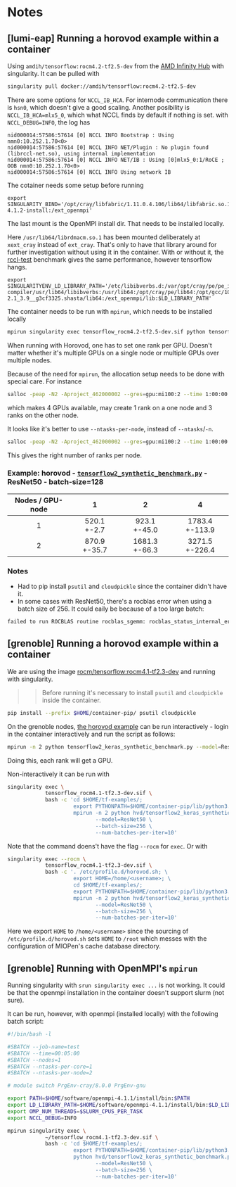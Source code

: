 # Notes

## [lumi-eap] Running a horovod example within a container 
Using `amdih/tensorflow:rocm4.2-tf2.5-dev` from the [AMD Infinity Hub](https://www.amd.com/en/technologies/infinity-hub/tensorflow) with singularity.
It can be pulled with
```bash
singularity pull docker://amdih/tensorflow:rocm4.2-tf2.5-dev
```

There are some options for `NCCL_IB_HCA`. For internode communication there is `hsn0`, which doesn't give a good scaling.
Another posibility is `NCCL_IB_HCA=mlx5_0`, which what NCCL finds by default if nothing is set. with `NCCL_DEBUG=INFO`, the log has
```
nid000014:57586:57614 [0] NCCL INFO Bootstrap : Using nmn0:10.252.1.70<0>
nid000014:57586:57614 [0] NCCL INFO NET/Plugin : No plugin found (librccl-net.so), using internal implementation
nid000014:57586:57614 [0] NCCL INFO NET/IB : Using [0]mlx5_0:1/RoCE ; OOB nmn0:10.252.1.70<0>
nid000014:57586:57614 [0] NCCL INFO Using network IB
```

The cotainer needs some setup before running
```
export SINGULARITY_BIND='/opt/cray/libfabric/1.11.0.4.106/lib64/libfabric.so.1:/ext_cray/libfabric.so.1,/opt/cray/pe/lib64/libpmi2.so.0:/ext_cray/libpmi2.so.0,/opt/cray/pe/mpich/8.1.8/ofi/gnu/9.1/lib/libmpi_gnu_91.so.12:/ext_cray/libmpi_gnu_91.so.12,/usr/lib64/liblustreapi.so:/ext_cray/liblustreapi.so,/usr/lib64/libatomic.so.1:/usr/lib64/libatomic.so.1,/usr/lib64/libpals.so.0:/usr/lib64/libpals.so.0,/etc/libibverbs.d:/etc/libibverbs.d,/usr/lib64/libibverbs.so.1:/usr/lib/libibverbs.so.1,/var/opt/cray:/var/opt/cray,/appl:/appl,/opt/cray:/opt/cray,/usr/lib64/librdmacm.so.1:/xext_cray/librdmacm.so.1,/lib64/libtinfo.so.6:/ext_cray/libtinfo.so.6,$HOME/software/openmpi-4.1.2-install:/ext_openmpi'
```
The last mount is the OpenMPI install dir. That needs to be installed locally.

Here `/usr/lib64/librdmacm.so.1` has been mounted deliberately at `xext_cray` instead of `ext_cray`.
That's only to have that library around for further investigation without using it in the container.
With or without it, the [rccl-test](https://github.com/ROCmSoftwarePlatform/rccl-tests) benchmark gives the same performance,
however tensorflow hangs.

```
export SINGULARITYENV_LD_LIBRARY_PATH='/etc/libibverbs.d:/var/opt/cray/pe/pe_images/aocc-compiler/usr/lib64/libibverbs:/usr/lib64:/opt/cray/pe/lib64:/opt/gcc/10.2.0/snos/lib64:/ext_cray:/usr/lib64:/opt/cray/pe/lib64:/opt/cray/xpmem/2.2.40-2.1_3.9__g3cf3325.shasta/lib64:/ext_openmpi/lib:$LD_LIBRARY_PATH'
```

The container needs to be run with `mpirun`, which needs to be installed locally
```bash
mpirun singularity exec tensorflow_rocm4.2-tf2.5-dev.sif python tensorflow2_synthetic_benchmark.py --batch-size=128
```

When running with Horovod, one has to set one rank per GPU. Doesn't matter whether it's multiple GPUs on a single node
or multiple GPUs over multiple nodes.

Because of the need for `mpirun`, the allocation setup needs to be done with special care. For instance
```bash
salloc -peap -N2 -Aproject_462000002 --gres=gpu:mi100:2 --time 1:00:00 --n=4
```
which makes 4 GPUs available, may create 1 rank on a one node and 3 ranks on the other node.

It looks like it's better to use `--ntasks-per-node`, instead of `--ntasks`/`-n`.
```bash
salloc -peap -N2 -Aproject_462000002 --gres=gpu:mi100:2 --time 1:00:00 --ntasks-per-node=2
```
This gives the right number of ranks per node.

### Example: horovod - [`tensorflow2_synthetic_benchmark.py`](https://github.com/horovod/horovod/blob/19f2f2119db34b1be0d9f9aedb66106c9131da89/examples/tensorflow2/tensorflow2_synthetic_benchmark.py) - ResNet50 - batch-size=128

| Nodes / GPU-node |       1      |       2       |        4       |
|:------------:|:----------------:|:-------------:|:--------------:|
|      1       |  520.1 +-2.7     |  923.1 +-45.0 | 1783.4 +-113.9 |
|      2       |  870.9 +-35.7    | 1681.3 +-66.3 | 3271.5 +-226.4 |


### Notes
 - Had to pip install `psutil` and `cloudpickle` since the container didn't have it.
 - In some cases with ResNet50, there's a rocblas error when using a batch size of 256. It could eaily be because of a too large batch:
 ```bash
 failed to run ROCBLAS routine rocblas_sgemm: rocblas_status_internal_error
 ```


## [grenoble] Running a horovod example within a container 
We are using the image [rocm/tensorflow:rocm4.1-tf2.3-dev](https://hub.docker.com/layers/rocm/tensorflow/rocm4.1-tf2.3-dev/images/sha256-0f369142a95872bef829fc61256a628828e0427284ff8f2f8d1f821023aa5b4c?context=explore) and running with singularity.

>> Before running it's necessary to install `psutil` and `cloudpickle` inside the container.
```bash
pip install --prefix $HOME/container-pip/ psutil cloudpickle
```

On the grenoble nodes,
[the horovod example](https://github.com/horovod/horovod/blob/master/examples/tensorflow2/tensorflow2_keras_synthetic_benchmark.py) can be run 
interactively - login in the container interactively and run the script as follows: 
```bash
mpirun -n 2 python tensorflow2_keras_synthetic_benchmark.py --model=ResNet50 --batch-size=256 --num-batches-per-iter=10
```
Doing this, each rank will get a GPU.

Non-interactively it can be run with
```bash
singularity exec \
            tensorflow_rocm4.1-tf2.3-dev.sif \
            bash -c 'cd $HOME/tf-examples/;
                     export PYTHONPATH=$HOME/container-pip/lib/python3.6/site-packages:$PYTHONPATH;
                     mpirun -n 2 python hvd/tensorflow2_keras_synthetic_benchmark.py \
                            --model=ResNet50 \
                            --batch-size=256 \
                            --num-batches-per-iter=10'
```
Note that the command doens't have the flag `--rocm` for `exec`. Or with
```bash
singularity exec --rocm \
            tensorflow_rocm4.1-tf2.3-dev.sif \
            bash -c '. /etc/profile.d/horovod.sh; \
                     export HOME=/home/<username>; \
                     cd $HOME/tf-examples/;
                     export PYTHONPATH=$HOME/container-pip/lib/python3.6/site-packages:$PYTHONPATH;
                     mpirun -n 2 python hvd/tensorflow2_keras_synthetic_benchmark.py \
                            --model=ResNet50 \
                            --batch-size=256 \
                            --num-batches-per-iter=10'
```
Here we export `HOME` to `/home/<username>` since the sourcing of `/etc/profile.d/horovod.sh` sets `HOME` to `/root` which messes with
the configuration of MIOPen's cache database directory.


## [grenoble] Running with OpenMPI's `mpirun`
Running singularity with `srun singularity exec ...` is not working. It could be that the openmpi installation in the container doesn't
support slurm (not sure).

It can be run, however, with openmpi (installed locally) with the following batch script:
```bash
#!/bin/bash -l

#SBATCH --job-name=test
#SBATCH --time=00:05:00
#SBATCH --nodes=1
#SBATCH --ntasks-per-core=1
#SBATCH --ntasks-per-node=2

# module switch PrgEnv-cray/8.0.0 PrgEnv-gnu

export PATH=$HOME/software/openmpi-4.1.1/install/bin:$PATH
export LD_LIBRARY_PATH=$HOME/software/openmpi-4.1.1/install/bin:$LD_LIBRARY_PATH
export OMP_NUM_THREADS=$SLURM_CPUS_PER_TASK
export NCCL_DEBUG=INFO

mpirun singularity exec \
            ~/tensorflow_rocm4.1-tf2.3-dev.sif \
            bash -c 'cd $HOME/tf-examples/;
                     export PYTHONPATH=$HOME/container-pip/lib/python3.6/site-packages:$PYTHONPATH;
                     python hvd/tensorflow2_keras_synthetic_benchmark.py \
                            --model=ResNet50 \
                            --batch-size=256 \
                            --num-batches-per-iter=10'
```
